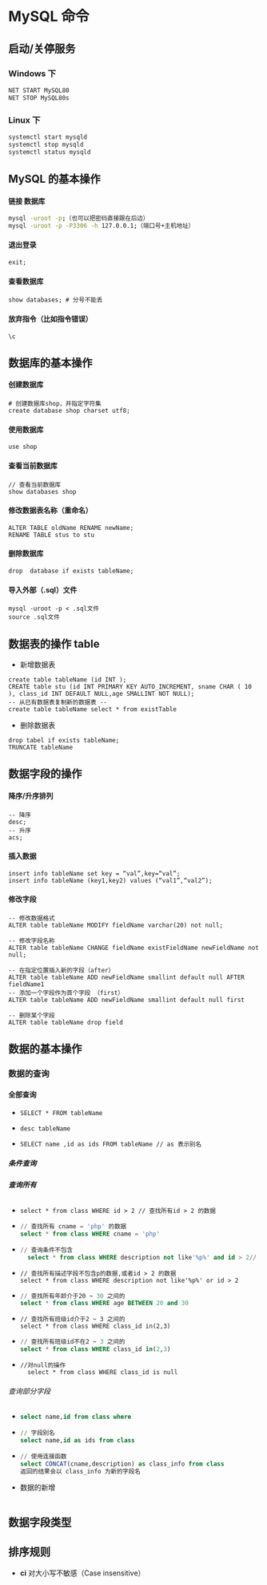 # MySQL 命令

## 启动/关停服务

### Windows 下

```bash
NET START MySQL80
NET STOP MySQL80s
```

### Linux 下

```bash
systemctl start mysqld
systemctl stop mysqld
systemctl status mysqld
```

## MySQL 的基本操作

#### 链接 数据库

```bash
mysql -uroot -p;（也可以把密码直接跟在后边）
mysql -uroot -p -P3306 -h 127.0.0.1;（端口号+主机地址）
```

#### 退出登录

```mysql
exit;
```

#### 查看数据库

```mysql
show databases; # 分号不能丢
```

#### 放弃指令（比如指令错误）

```mysql
\c
```

## 数据库的基本操作

#### 创建数据库

```mysql
# 创建数据库shop，并指定字符集
create database shop charset utf8;
```

#### 使用数据库

```mysql
use shop
```

#### 查看当前数据库

```mysql
// 查看当前数据库
show databases shop
```

#### 修改数据表名称（重命名）

```mysql
ALTER TABLE oldName RENAME newName;
RENAME TABLE stus to stu
```

#### 删除数据库

```mysql
drop  database if exists tableName;
```

#### 导入外部（.sql）文件

```mysql
mysql -uroot -p < .sql文件
source .sql文件
```

## 数据表的操作 table

-   新增数据表

```mysql
create table tableName (id INT );
CREATE table stu (id INT PRIMARY KEY AUTO_INCREMENT, sname CHAR ( 10 ), class_id INT DEFAULT NULL,age SMALLINT NOT NULL);
-- 从已有数据表复制新的数据表 --
create table tableName select * from existTable
```

-   删除数据表

```mysql
drop tabel if exists tableName;
TRUNCATE tableName

```

## 数据字段的操作

#### 降序/升序排列

```mysql
-- 降序
desc;
-- 升序
acs;
```

#### 插入数据

```mysql
insert info tableName set key = “val”,key=“val”;
insert info tableName (key1,key2) values (“val1”,“val2”);
```

#### 修改字段

```mysql
-- 修改数据格式
ALTER table tableName MODIFY fieldName varchar(20) not null;

-- 修改字段名称
ALTER table tableName CHANGE fieldName existFieldName newFieldName not null;

-- 在指定位置插入新的字段（after）
ALTER table tableName ADD newFieldName smallint default null AFTER fieldName1
-- 添加一个字段作为首个字段 （first）
ALTER table tableName ADD newFieldName smallint default null first

-- 删除某个字段
ALTER table tableName drop field
```

## 数据的基本操作

### 数据的查询

#### 全部查询

-   ```mysql
    SELECT * FROM tableName
    ```
-   ```mysql
    desc tableName
    ```
-   ```mysql
    SELECT name ,id as ids FROM tableName // as 表示别名
    ```

##### 条件查询

###### **查询所有**

-   ```mysql
    select * from class WHERE id > 2 // 查找所有id > 2 的数据
    ```
-   ```sql
    // 查找所有 cname = 'php' 的数据
    select * from class WHERE cname = 'php'
    ```
-   ```sql
    // 查询条件不包含
      select * from class WHERE description not like'%p%' and id > 2// 查找所有描述字段不包含p,并且id > 2 的数据
    ```
-   ```mysql
    // 查找所有描述字段不包含p的数据,或者id > 2 的数据
    select * from class WHERE description not like'%p%' or id > 2
    ```
-   ```sql
    // 查找所有年龄介于20 ~ 30 之间的
    select * from class WHERE age BETWEEN 20 and 30
    ```
-   ```mysql
    // 查找所有班级id介于2 ~ 3 之间的
    select * from class WHERE class_id in(2,3)
    ```
-   ```sql
    // 查找所有班级id不在2 ~ 3 之间的
    select * from class WHERE class_id in(2,3)
    ```
-   ```mysql
    //对null的操作
      select * from class WHERE class_id is null
    ```

###### 查询部分字段

-   ```sql
    select name,id from class where
    ```
-   ```sql
    // 字段别名
    select name,id as ids from class
    ```
-   ```sql
    // 使用连接函数
    select CONCAT(cname,description) as class_info from class
    返回的结果会以 class_info 为新的字段名
    ```

-   数据的新增

    ```mysql

    ```

## 数据字段类型

## 排序规则

-   **ci** 对大小写不敏感（Case insensitive）
